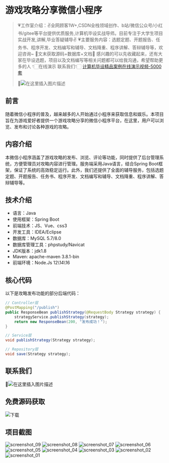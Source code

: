 # 游戏攻略分享微信小程序

> 💗工作室介绍：✌全网顾客1W+,CSDN全栈领域创作、b站/微信公众号/小红书/gitee等平台提供优质服务,计算机毕设实战导师。目前专注于大学生项目实战开发,讲解,毕业答疑辅导✌
> 💗主要服务内容：选题定题、开题报告、任务书、程序开发、文档编写和辅导、文档降重、程序讲解、答辩辅导等，欢迎咨询~
> 🌟文末获取源码+数据库+文档🌟 感兴趣的可以先收藏起来，还有大家在毕设选题，项目以及文档编写等相关问题都可以给我沟通，希望帮助更多的人
> 👇🏻在线演示 联系我们👇🏻
> [计算机毕设精品案例在线演示视频-5000套](https://www.yuque.com/yuqueyonghux32e1j/kxdc9g/ad8oz3bamkxmay0e#Cxun)
> 
> 🌟![在这里插入图片描述](https://i-blog.csdnimg.cn/direct/429f9b4d85284ef39b31d818da6e39b1.png#pic_center)

## 前言

随着微信小程序的普及，越来越多的人开始通过小程序来获取信息和娱乐。本项目旨在为游戏爱好者提供一个游戏攻略分享的微信小程序平台，在这里，用户可以浏览、发布和讨论各种游戏的攻略。

## 内容介绍

本微信小程序涵盖了游戏攻略的发布、浏览、评论等功能，同时提供了后台管理系统，方便管理员对攻略内容进行管理。服务端采用Java语言，结合Spring Boot框架，保证了系统的高效稳定运行。此外，我们还提供了全面的辅导服务，包括选题定题、开题报告、任务书、程序开发、文档编写和辅导、文档降重、程序讲解、答辩辅导等。

## 技术介绍

- 语言：Java
- 使用框架：Spring Boot
- 前端技术：JS、Vue、css3
- 开发工具：IDEA/Eclipse
- 数据库：MySQL 5.7/8.0
- 数据库管理工具：phpstudy/Navicat
- JDK版本：jdk1.8
- Maven: apache-maven 3.8.1-bin
- 前端环境：Node.Js 12\14\16

## 核心代码

以下是攻略发布功能的部分后端代码：

```java
// Controller层
@PostMapping("/publish")
public ResponseBean publishStrategy(@RequestBody Strategy strategy) {
    strategyService.publishStrategy(strategy);
    return new ResponseBean(200, "发布成功！");
}

// Service层
void publishStrategy(Strategy strategy);

// Repository层
void save(Strategy strategy);
```

## 联系我们

🌟![在这里插入图片描述](https://github.com/user-attachments/assets/8f1ce2ba-72f1-441f-8d65-395ddab4650d)

## 免费源码获取

![下载](https://github.com/user-attachments/assets/2d103c9e-5ccc-44a1-a6d7-23a47c088dca)

## 项目截图

![screenshot_09](https://github.com/user-attachments/assets/2c928a7a-62bd-4385-bbb6-9003a10f7c39)
![screenshot_08](https://github.com/user-attachments/assets/23c5cb2e-bf6b-422b-ab5f-4e85bbd08a4c)
![screenshot_07](https://github.com/user-attachments/assets/10156628-ee3d-49c2-8cc0-e30d6f7d5933)
![screenshot_06](https://github.com/user-attachments/assets/09ee419c-5c84-4200-83fd-df512e4227bd)
![screenshot_05](https://github.com/user-attachments/assets/7fd24181-abec-4a7d-8838-8b88e776fccf)
![screenshot_04](https://github.com/user-attachments/assets/2554b42e-9d70-47ab-ac4e-cfcb52134cc9)
![screenshot_03](https://github.com/user-attachments/assets/61f72e65-7311-4e78-9f4c-1ba4037806c7)
![screenshot_02](https://github.com/user-attachments/assets/48e98527-a525-4b77-a193-dfb8ffc5aff8)
![screenshot_01](https://github.com/user-attachments/assets/159745a3-1612-4caa-996b-8780d016958f)
